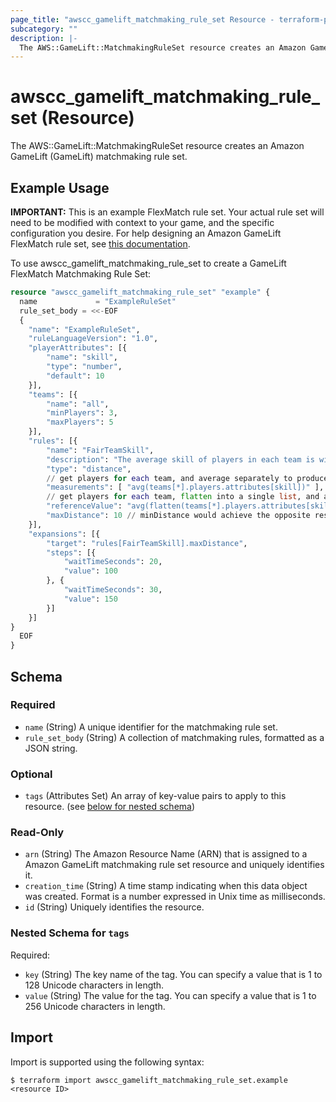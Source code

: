 ```yaml
---
page_title: "awscc_gamelift_matchmaking_rule_set Resource - terraform-provider-awscc"
subcategory: ""
description: |-
  The AWS::GameLift::MatchmakingRuleSet resource creates an Amazon GameLift (GameLift) matchmaking rule set.
---
```


# awscc_gamelift_matchmaking_rule_set (Resource)

The AWS::GameLift::MatchmakingRuleSet resource creates an Amazon GameLift (GameLift) matchmaking rule set.

## Example Usage

**IMPORTANT:** This is an example FlexMatch rule set. Your actual rule set will need to be modified with context to your game, and the specific configuration you desire. For help designing an Amazon GameLift FlexMatch rule set, see [this documentation](https://docs.aws.amazon.com/gamelift/latest/flexmatchguide/match-design-ruleset.html).

To use awscc_gamelift_matchmaking_rule_set to create a GameLift FlexMatch Matchmaking Rule Set:
```terraform
resource "awscc_gamelift_matchmaking_rule_set" "example" {
  name             = "ExampleRuleSet"
  rule_set_body = <<-EOF
  {
    "name": "ExampleRuleSet",
    "ruleLanguageVersion": "1.0",
    "playerAttributes": [{
        "name": "skill",
        "type": "number",
        "default": 10
    }],
    "teams": [{
        "name": "all",
        "minPlayers": 3,
        "maxPlayers": 5
    }],
    "rules": [{
        "name": "FairTeamSkill",
        "description": "The average skill of players in each team is within 10 points from the average skill of players in the match",
        "type": "distance",
        // get players for each team, and average separately to produce list of 3
        "measurements": [ "avg(teams[*].players.attributes[skill])" ],
        // get players for each team, flatten into a single list, and average to produce overall average
        "referenceValue": "avg(flatten(teams[*].players.attributes[skill]))",
        "maxDistance": 10 // minDistance would achieve the opposite result
    }],
    "expansions": [{
        "target": "rules[FairTeamSkill].maxDistance",
        "steps": [{
            "waitTimeSeconds": 20,
            "value": 100
        }, {
            "waitTimeSeconds": 30,
            "value": 150
        }]
    }]
}
  EOF
}
```

<!-- schema generated by tfplugindocs -->
## Schema

### Required

- `name` (String) A unique identifier for the matchmaking rule set.
- `rule_set_body` (String) A collection of matchmaking rules, formatted as a JSON string.

### Optional

- `tags` (Attributes Set) An array of key-value pairs to apply to this resource. (see [below for nested schema](#nestedatt--tags))

### Read-Only

- `arn` (String) The Amazon Resource Name (ARN) that is assigned to a Amazon GameLift matchmaking rule set resource and uniquely identifies it.
- `creation_time` (String) A time stamp indicating when this data object was created. Format is a number expressed in Unix time as milliseconds.
- `id` (String) Uniquely identifies the resource.

<a id="nestedatt--tags"></a>
### Nested Schema for `tags`

Required:

- `key` (String) The key name of the tag. You can specify a value that is 1 to 128 Unicode characters in length.
- `value` (String) The value for the tag. You can specify a value that is 1 to 256 Unicode characters in length.

## Import

Import is supported using the following syntax:

```shell
$ terraform import awscc_gamelift_matchmaking_rule_set.example <resource ID>
```
